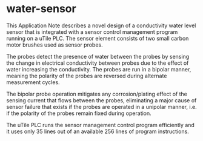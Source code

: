 # water-sensor
This Application Note describes a novel design of a conductivity water level sensor that is integrated with a sensor control management program running on a uTile PLC. The sensor element consists of two small carbon motor brushes used as sensor probes.

The probes detect the presence of water between the probes by sensing the change in electrical conductivity between probes due to the effect of water increasing the conductivity. The probes are run in a bipolar manner, meaning the polarity of the probes are reversed during alternate measurement cycles.

The bipolar probe operation mitigates any corrosion/plating effect of the sensing current that flows between the probes, eliminating a major cause of sensor failure that exists if the probes are operated in a unipolar manner, i.e. if the polarity of the probes remain fixed during operation.

The uTile PLC runs the sensor management control program efficiently and it uses only 35 lines out of an available 256 lines of program instructions.

